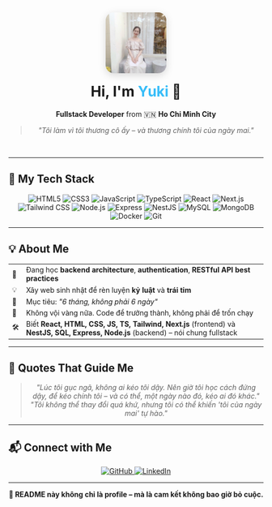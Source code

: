 <!-- Profile Header -->
<div align="center">
  <img src="./love.jpg" alt="Vy" width="120" style="border-radius: 16px; box-shadow: 0 4px 16px rgba(0,0,0,0.15);" />
  <h1 style="margin-top: 16px;">Hi, I'm <span style="color:#38bdf8;">Yuki</span> 👋</h1>
  <p>
    <b>Fullstack Developer</b> from 🇻🇳 <b>Ho Chi Minh City</b>
  </p>
  <blockquote>
    <i>"Tôi làm vì tôi thương cô ấy – và thương chính tôi của ngày mai."</i>
  </blockquote>
</div>

<br/>

---

## 🚀 My Tech Stack

<div align="center">
  <img alt="HTML5" src="https://img.shields.io/badge/HTML5-e34c26?style=for-the-badge&logo=html5&logoColor=white" />
  <img alt="CSS3" src="https://img.shields.io/badge/CSS3-1572B6?style=for-the-badge&logo=css3&logoColor=white" />
  <img alt="JavaScript" src="https://img.shields.io/badge/JavaScript-f7df1e?style=for-the-badge&logo=javascript&logoColor=black" />
  <img alt="TypeScript" src="https://img.shields.io/badge/TypeScript-007acc?style=for-the-badge&logo=typescript&logoColor=white" />
  <img alt="React" src="https://img.shields.io/badge/React-20232a?style=for-the-badge&logo=react&logoColor=61dafb" />
  <img alt="Next.js" src="https://img.shields.io/badge/Next.js-000000?style=for-the-badge&logo=nextdotjs&logoColor=white" />
  <img alt="Tailwind CSS" src="https://img.shields.io/badge/Tailwind-38bdf8?style=for-the-badge&logo=tailwindcss&logoColor=white" />
  <img alt="Node.js" src="https://img.shields.io/badge/Node.js-339933?style=for-the-badge&logo=node-dot-js&logoColor=white" />
  <img alt="Express" src="https://img.shields.io/badge/Express-000000?style=for-the-badge&logo=express&logoColor=white" />
  <img alt="NestJS" src="https://img.shields.io/badge/NestJS-ea2845?style=for-the-badge&logo=nestjs&logoColor=white" />
  <img alt="MySQL" src="https://img.shields.io/badge/MySQL-4479A1?style=for-the-badge&logo=mysql&logoColor=white" />
  <img alt="MongoDB" src="https://img.shields.io/badge/MongoDB-4ea94b?style=for-the-badge&logo=mongodb&logoColor=white" />
  <img alt="Docker" src="https://img.shields.io/badge/Docker-0db7ed?style=for-the-badge&logo=docker&logoColor=white" />
  <img alt="Git" src="https://img.shields.io/badge/Git-F05032?style=for-the-badge&logo=git&logoColor=white" />
</div>

---

## 💡 About Me

<div align="center">

<table>
  <tr>
    <td>🌱</td>
    <td>Đang học <b>backend architecture</b>, <b>authentication</b>, <b>RESTful API best practices</b></td>
  </tr>
  <tr>
    <td>💡</td>
    <td>Xây web sinh nhật để rèn luyện <b>kỷ luật</b> và <b>trái tim</b></td>
  </tr>
  <tr>
    <td>🧠</td>
    <td>Mục tiêu: <i>"6 tháng, không phải 6 ngày"</i></td>
  </tr>
  <tr>
    <td>🧘</td>
    <td>Không vội vàng nữa. Code để trưởng thành, không phải để trốn chạy</td>
  </tr>
  <tr>
    <td>🛠️</td>
    <td>Biết <b>React, HTML, CSS, JS, TS, Tailwind, Next.js</b> (frontend) và <b>NestJS, SQL, Express, Node.js</b> (backend) – nói chung fullstack</td>
  </tr>
</table>

</div>

---

## 📝 Quotes That Guide Me

<div align="center">

> <i>"Lúc tôi gục ngã, không ai kéo tôi dậy. Nên giờ tôi học cách đứng dậy, để kéo chính tôi – và có thể, một ngày nào đó, kéo ai đó khác."</i>  
> <i>"Tôi không thể thay đổi quá khứ, nhưng tôi có thể khiến 'tôi của ngày mai' tự hào."</i>

</div>

---

## 📬 Connect with Me

<div align="center">
  <a href="https://github.com/yourusername">
    <img alt="GitHub" src="https://img.shields.io/badge/GitHub-%2312100E.svg?&style=for-the-badge&logo=github&logoColor=white" />
  </a>
  <a href="https://www.linkedin.com/in/yourprofile">
    <img alt="LinkedIn" src="https://img.shields.io/badge/linkedin-%230077B5.svg?&style=for-the-badge&logo=linkedin&logoColor=white" />
  </a>
</div>

---

<div align="center">
  <b>🖤 README này không chỉ là profile – mà là cam kết không bao giờ bỏ cuộc.</b>
</div>
